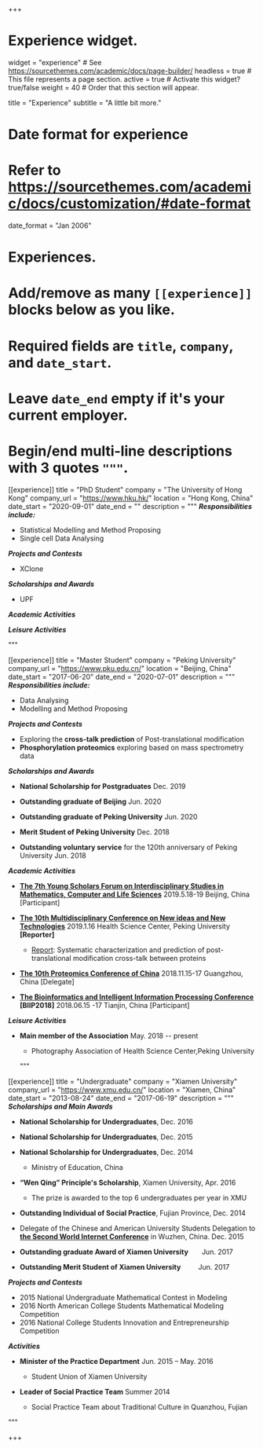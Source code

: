 +++
# Experience widget.
widget = "experience"  # See https://sourcethemes.com/academic/docs/page-builder/
headless = true  # This file represents a page section.
active = true  # Activate this widget? true/false
weight = 40  # Order that this section will appear.

title = "Experience"
subtitle = "A little bit more."

# Date format for experience
#   Refer to https://sourcethemes.com/academic/docs/customization/#date-format
date_format = "Jan 2006"

# Experiences.
#   Add/remove as many `[[experience]]` blocks below as you like.
#   Required fields are `title`, `company`, and `date_start`.
#   Leave `date_end` empty if it's your current employer.
#   Begin/end multi-line descriptions with 3 quotes `"""`.


[[experience]]
  title = "PhD Student"
  company = "The University of Hong Kong"
  company_url = "https://www.hku.hk/"
  location = "Hong Kong, China"
  date_start = "2020-09-01"
  date_end = ""
  description = """
  **_Responsibilities include:_**
  
  * Statistical Modelling and Method Proposing
  * Single cell Data Analysing


  **_Projects and Contests_**

  * XClone


  **_Scholarships and Awards_**

  * UPF


  **_Academic Activities_**

  **_Leisure Activities_**

  """

[[experience]]
  title = "Master Student"
  company = "Peking University"
  company_url = "https://www.pku.edu.cn/"
  location = "Beijing, China"
  date_start = "2017-06-20"
  date_end = "2020-07-01"
  description = """
  **_Responsibilities include:_**

  * Data Analysing
  * Modelling and Method Proposing

  **_Projects and Contests_**

  * Exploring the **cross-talk prediction** of Post-translational modification
  * **Phosphorylation proteomics** exploring  based on mass spectrometry data


  **_Scholarships and Awards_**

  * **National Scholarship for Postgraduates** Dec. 2019

  * **Outstanding graduate of Beijing** Jun. 2020
  * **Outstanding graduate of Peking University** Jun. 2020

  * **Merit Student of Peking University** Dec. 2018
  * **Outstanding voluntary service**  for the 120th anniversary of Peking University Jun. 2018

  **_Academic Activities_**

  * **[The 7th Young Scholars Forum on Interdisciplinary Studies in Mathematics, Computer and Life Sciences](<http://www.amss.ac.cn/xwdt/zhxw/2019/201905/t20190523_5301234.html>)** 2019.5.18-19 Beijing, China [Participant]

  *  **[The 10th Multidisciplinary Conference on New ideas and New Technologies](http://sbms.bjmu.edu.cn/xzxx/201619.htm)** 2019.1.16 Health Science Center, Peking University **[Reporter]**
     - [Report](http://www.bjmu.edu.cn/xxdt/201771.htm): Systematic characterization and prediction of post-translational modification cross-talk between proteins
  * **[The 10th Proteomics Conference of China](http://cnhupo.ittn.com.cn/)** 2018.11.15-17 Guangzhou, China [Delegate]
  * **[The Bioinformatics and Intelligent Information Processing Conference](http://lab.malab.cn/biip/)**   **[BIIP2018]** 2018.06.15 -17 Tianjin, China [Participant]



  **_Leisure Activities_**

  * **Main member of the Association**  May. 2018 -- present
  
    - Photography Association of Health Science Center,Peking University


    """

  



[[experience]]
  title = "Undergraduate"
  company = "Xiamen University"
  company_url = "https://www.xmu.edu.cn/"
  location = "Xiamen, China"
  date_start = "2013-08-24"
  date_end = "2017-06-19"
  description = """
  **_Scholarships and Main Awards_**

  * **National Scholarship for Undergraduates**,  Dec. 2016
  * **National Scholarship for Undergraduates**,  Dec. 2015 
  * **National Scholarship for Undergraduates**,  Dec. 2014
    - Ministry of Education, China
  
  * **“Wen Qing” Principle's Scholarship**,        Xiamen University,  Apr. 2016
    - The prize is awarded to the top 6 undergraduates per year in XMU
  * **Outstanding Individual of Social Practice**,   Fujian Province, Dec. 2014
  * Delegate of the Chinese and American University Students Delegation to **[the Second World Internet Conference](http://2015.wicwuzhen.cn/)** in Wuzhen, China. Dec. 2015
  * **Outstanding graduate Award of Xiamen University** &nbsp;&nbsp;&nbsp;&nbsp;&nbsp;&nbsp;Jun. 2017
  * **Outstanding Merit Student of Xiamen University**&nbsp;&nbsp;&nbsp;&nbsp;&nbsp;&nbsp;&nbsp;&nbsp;&nbsp;Jun. 2017

  **_Projects and Contests_**

  * 2015 National Undergraduate Mathematical Contest in Modeling
  * 2016 North American College Students Mathematical Modeling Competition
  * 2016 National College Students Innovation and Entrepreneurship Competition

  **_Activities_**

  * **Minister of the Practice Department**  Jun. 2015 – May. 2016
  
    - Student Union of Xiamen University
  * **Leader of  Social Practice Team** Summer 2014

    - Social Practice Team about Traditional Culture in Quanzhou, Fujian


  """

+++
